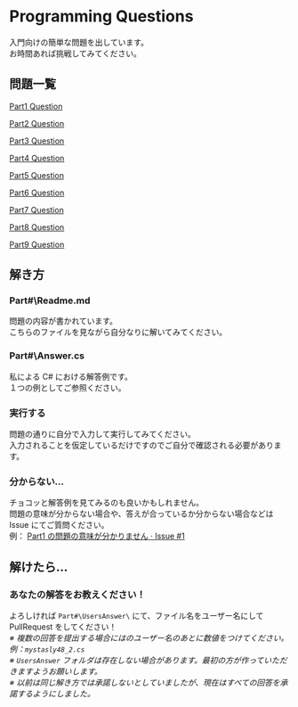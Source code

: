 # Programming Questions
入門向けの簡単な問題を出しています。  
お時間あれば挑戦してみてください。

## 問題一覧
[Part1 Question](https://github.com/mystasly48/ProgrammingQuestion/blob/master/Part1/)  

[Part2 Question](https://github.com/mystasly48/ProgrammingQuestion/blob/master/Part2/)

[Part3 Question](https://github.com/mystasly48/ProgrammingQuestion/blob/master/Part3/)

[Part4 Question](https://github.com/mystasly48/ProgrammingQUestion/blob/master/Part4/)

[Part5 Question](https://github.com/mystasly48/ProgrammingQUestion/blob/master/Part5/)

[Part6 Question](https://github.com/mystasly48/ProgrammingQUestion/blob/master/Part6/)

[Part7 Question](https://github.com/mystasly48/ProgrammingQUestion/blob/master/Part7/)

[Part8 Question](https://github.com/mystasly48/ProgrammingQuestion/blob/master/Part8/)

[Part9 Question](https://github.com/mystasly48/ProgrammingQuestion/blob/master/Part9/)

## 解き方

### Part\#\\Readme.md
問題の内容が書かれています。  
こちらのファイルを見ながら自分なりに解いてみてください。

### Part\#\\Answer.cs
私による C\# における解答例です。  
１つの例としてご参照ください。

### 実行する
問題の通りに自分で入力して実行してみてください。  
入力されることを仮定しているだけですのでご自分で確認される必要があります。  

### 分からない...
チョコッと解答例を見てみるのも良いかもしれません。  
問題の意味が分からない場合や、答えが合っているか分からない場合などは Issue にてご質問ください。  
例： [Part1 の問題の意味が分かりません · Issue #1](https://github.com/mystasly48/ProgrammingQuestion/issues/1)

## 解けたら...

### あなたの解答をお教えください！
よろしければ `Part#\UsersAnswer\` にて、ファイル名をユーザー名にして PullRequest をしてください！  
*※ 複数の回答を提出する場合にはのユーザー名のあとに数値をつけてください。例：`mystasly48_2.cs`*  
*※ `UsersAnswer` フォルダは存在しない場合があります。最初の方が作っていただきますようお願いします。*  
*※ 以前は同じ解き方では承諾しないとしていましたが、現在はすべての回答を承諾するようにしました。*
